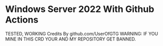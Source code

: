 # Windows Server 2022 With Github Actions
TESTED, WORKING 
Credits By github.com/UserOfGTG
WARNING: IF YOU MINE IN THIS CRD YOUR AND MY REPOSITORY GET BANNED.

